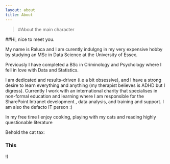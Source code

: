 ```yaml
---
layout: about
title: About
---
```


> #About the main character

##Hi, nice to meet you. 

My name is Raluca and I am curently indulgng in my very expensive hobby by studying an MSc in Data Science at the University of Essex. 

Previously I have completed a BSc in Criminology and Psychology where I fell in love with Data and Statistics. 

I am dedicated and results-driven (i.e a bit obsessive), and I have a strong desire to learn everything and anything (my therapist believes is ADHD but I digress). 
Currently I work with an international charity that specialises in non-formal education and learning where I am responsible for the SharePoint Intranet development , data analysis, and training and support. I am also the defacto IT person :)

In my free time I enjoy cooking, playing with my cats and reading highly questionable literature

Behold the cat tax:

### This 
!(

